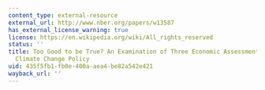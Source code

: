 ```yaml
---
content_type: external-resource
external_url: http://www.nber.org/papers/w13587
has_external_license_warning: true
license: https://en.wikipedia.org/wiki/All_rights_reserved
status: ''
title: Too Good to be True? An Examination of Three Economic Assessments of California
  Climate Change Policy
uid: 435f5fb1-fb0e-400a-aea4-be82a542e421
wayback_url: ''
---
```

